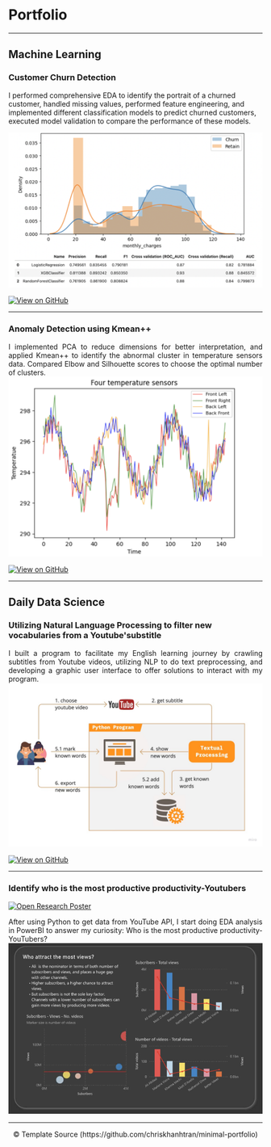 # Portfolio
---
## Machine Learning

### Customer Churn Detection

I performed comprehensive EDA to identify the portrait of a churned customer, handled missing values, performed feature engineering, and implemented different classification models to predict churned customers, executed model validation to compare the performance of these models.

<center><img src="images/thumb_telco_churn.png"/></center>

[![View on GitHub](https://img.shields.io/badge/GitHub-View_on_GitHub-blue?logo=GitHub)](https://github.com/tpnga95/ml_churn_prediction_Telco)

---
### Anomaly Detection using Kmean++

<div style="text-align: justify"> I implemented PCA to reduce dimensions for better interpretation, and applied Kmean++ to identify the abnormal cluster in temperature sensors data. Compared Elbow and Silhouette scores to choose the optimal number of clusters. </div>

<center><img src="images/thump_anomaly_room_temperature.png"/></center>

[![View on GitHub](https://img.shields.io/badge/GitHub-View_on_GitHub-blue?logo=GitHub)](https://github.com/tpnga95/ml_kmean_anomaly_detection)

---
## Daily Data Science

### Utilizing Natural Language Processing to filter new vocabularies from a Youtube'substitle 

<div style="text-align: justify">I built a program to facilitate my English learning journey by crawling subtitles from Youtube videos, utilizing NLP to do text preprocessing, and developing a graphic user interface to offer solutions to interact with my program. </div>

<center><img src="images/thump_youtube_vocabulary.png"/></center>

[![View on GitHub](https://img.shields.io/badge/GitHub-View_on_GitHub-blue?logo=GitHub)](https://github.com/tpnga95/py_youtube_substitle_vocabularies)

---
### Identify who is the most productive productivity-Youtubers

[![Open Research Poster](https://img.shields.io/badge/PDF-Open_Research_Poster-blue?logo=adobe-acrobat-reader&logoColor=white)](https://github.com/tpnga95/pbi_analyse_youtube_channels/blob/main/report_youtube_channel_analyse.pdf)

<div style="text-align: justify">After using Python to get data from YouTube API, I start doing EDA analysis in PowerBI to answer my curiosity: Who is the most productive productivity-YouTubers?</div>

<center><img src="images/thump_youtube_channel.png"/></center>

---
<center>© Template Source (https://github.com/chriskhanhtran/minimal-portfolio)</center>
